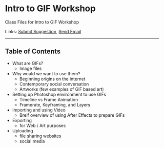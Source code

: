 # Intro to GIF Workshop
Class Files for Intro to GIF Workshop

Links: [Submit Suggestion](https://github.com/zachkrall/gif-workshop/issues), [Send Email](mailto:zach@zachkrall.com)

---

## Table of Contents
* What are GIFs?
  * Image files
* Why would we want to use them?
  * Beginning origins on the internet
  * Contemporary social conversation
  * Artworks (few examples of GIF based art)
* Setting up Photoshop environment to use GIFs
  * Timeline vs Frame Animation
  * Framerate, Keyframing, and Layers
* Importing and using Video
  * Breif overview of using After Effects to prepare GIFs
* Exporting
  * for Web / Art purposes
* Uploading
  * file sharing websites
  * social media
